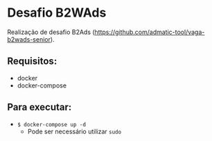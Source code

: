 # Desafio B2WAds

Realização de desafio B2Ads (https://github.com/admatic-tool/vaga-b2wads-senior).

## Requisitos:

* docker
* docker-compose

## Para executar:

* `$ docker-compose up -d`
  * Pode ser necessário utilizar `sudo`
